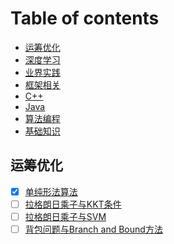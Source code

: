 Table of contents
=================

<!--ts-->
  * [运筹优化](#运筹优化)
  * [深度学习](#深度学习)
  * [业界实践](#业界实践)
  * [框架相关](#框架相关)
  * [C++](#CPP)
  * [Java](#Java)
  * [算法编程](#算法编程)
  * [基础知识](#基础知识)
<!--te-->


## 运筹优化

- [x] [单纯形法算法](https://zhuanlan.zhihu.com/p/388224103)
- [ ] [拉格朗日乘子与KKT条件](https://www.youtube.com/watch?v=ZX_baiqXhoE)
- [ ] [拉格朗日乘子与SVM](https://www.youtube.com/watch?v=UtQPStrz7pk)
- [ ] [背包问题与Branch and Bound方法](https://zhuanlan.zhihu.com/p/72734494)
